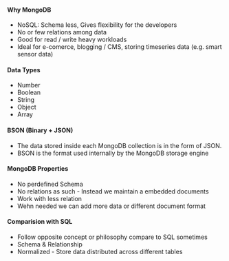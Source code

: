 #### Why MongoDB
- NoSQL: Schema less, Gives flexibility for the developers
- No or few relations among data
- Good for read / write heavy workloads
- Ideal for e-comerce, blogging / CMS, storing timeseries data (e.g. smart sensor data)

#### Data Types
- Number
- Boolean
- String
- Object
- Array

#### BSON (Binary + JSON)
- The data stored inside each MongoDB collection is in the form of JSON.
- BSON is the format used internally by the MongoDB storage engine

#### MongoDB Properties
- No perdefined Schema
- No relations as such - Instead we maintain a embedded documents
- Work with less relation
- Wehn needed we can add more data or different document format

#### Comparision with SQL
- Follow opposite concept or philosophy compare to SQL sometimes
- Schema & Relationship
- Normalized - Store data distributed across different tables
